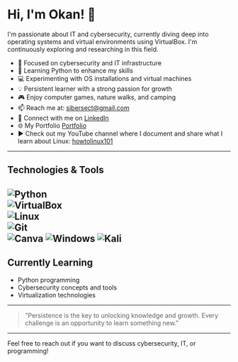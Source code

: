 # Hi, I'm Okan! 👋

I'm passionate about IT and cybersecurity, currently diving deep into operating systems and virtual environments using VirtualBox. I'm continuously exploring and researching in this field.

- 🔐 Focused on cybersecurity and IT infrastructure  
- 🐍 Learning Python to enhance my skills  
- 💻 Experimenting with OS installations and virtual machines  
- 💡 Persistent learner with a strong passion for growth  
- 🎮 Enjoy computer games, nature walks, and camping  
- 📫 Reach me at: [sibersect@gmail.com](mailto:sibersect@gmail.com)  
- 🔗 Connect with me on [LinkedIn](https://www.linkedin.com/in/okan-konucuk-49564764/)
- 🌐 My Portfolio [Portfolio](https://okankonucuk.ct.ws)
- ▶️ Check out my YouTube channel where I document and share what I learn about Linux: [howtolinux101](https://www.youtube.com/@howtolinux101)

---

## Technologies & Tools

![Python](https://img.shields.io/badge/Python-3776AB?style=flat&logo=python&logoColor=white)  
![VirtualBox](https://img.shields.io/badge/VirtualBox-183A61?style=flat&logo=virtualbox&logoColor=white)  
![Linux](https://img.shields.io/badge/Linux-FCC624?style=flat&logo=linux&logoColor=black)  
![Git](https://img.shields.io/badge/Git-F05032?style=flat&logo=git&logoColor=white)  
![Canva](https://camo.githubusercontent.com/df50da671ce60e6e460ea9629c10e51a40e6ea36b59a5d0bad80df18bceac14f/68747470733a2f2f696d672e736869656c64732e696f2f62616467652f43616e76612d2532333030433443432e7376673f7374796c653d666f722d7468652d6261646765266c6f676f3d43616e7661266c6f676f436f6c6f723d7768697465)
![Windows](https://camo.githubusercontent.com/1cc3ed014dbb3cc907789013096c44d0bc78875ee219d9455f619ff18059ac4a/68747470733a2f2f696d672e736869656c64732e696f2f62616467652f57696e646f77732d3030373844363f7374796c653d666f722d7468652d6261646765266c6f676f3d77696e646f7773266c6f676f436f6c6f723d7768697465)
![Kali](https://camo.githubusercontent.com/baef6b3f5a6ca926f918b4fe0f7f02b6790c1cd65435a7172199ac07668c487c/68747470733a2f2f696d672e736869656c64732e696f2f62616467652f4b616c692d3236384245453f7374796c653d666f722d7468652d6261646765266c6f676f3d6b616c696c696e7578266c6f676f436f6c6f723d7768697465)
---

## Currently Learning
- Python programming  
- Cybersecurity concepts and tools  
- Virtualization technologies  

---

> "Persistence is the key to unlocking knowledge and growth. Every challenge is an opportunity to learn something new."

---

Feel free to reach out if you want to discuss cybersecurity, IT, or programming!





<!---
F0rZ4-S/F0rZ4-S is a ✨ special ✨ repository because its `README.md` (this file) appears on your GitHub profile.
You can click the Preview link to take a look at your changes.
--->
